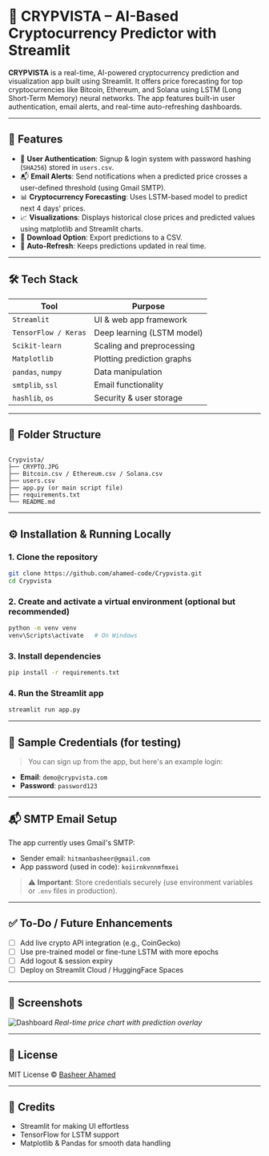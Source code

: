 # 🚀 CRYPVISTA – AI-Based Cryptocurrency Predictor with Streamlit

**CRYPVISTA** is a real-time, AI-powered cryptocurrency prediction and visualization app built using Streamlit. It offers price forecasting for top cryptocurrencies like Bitcoin, Ethereum, and Solana using LSTM (Long Short-Term Memory) neural networks. The app features built-in user authentication, email alerts, and real-time auto-refreshing dashboards.

---

## 🧠 Features

- 🔐 **User Authentication**: Signup & login system with password hashing (`SHA256`) stored in `users.csv`.
- 📬 **Email Alerts**: Send notifications when a predicted price crosses a user-defined threshold (using Gmail SMTP).
- 📊 **Cryptocurrency Forecasting**: Uses LSTM-based model to predict next 4 days' prices.
- 📈 **Visualizations**: Displays historical close prices and predicted values using matplotlib and Streamlit charts.
- 💾 **Download Option**: Export predictions to a CSV.
- 🔁 **Auto-Refresh**: Keeps predictions updated in real time.

---

## 🛠 Tech Stack

| Tool | Purpose |
|------|---------|
| `Streamlit` | UI & web app framework |
| `TensorFlow / Keras` | Deep learning (LSTM model) |
| `Scikit-learn` | Scaling and preprocessing |
| `Matplotlib` | Plotting prediction graphs |
| `pandas`, `numpy` | Data manipulation |
| `smtplib`, `ssl` | Email functionality |
| `hashlib`, `os` | Security & user storage |

---

## 📂 Folder Structure

```

Crypvista/
├── CRYPTO.JPG
├── Bitcoin.csv / Ethereum.csv / Solana.csv
├── users.csv
├── app.py (or main script file)
├── requirements.txt
└── README.md

````

---

## ⚙️ Installation & Running Locally

### 1. Clone the repository

```bash
git clone https://github.com/ahamed-code/Crypvista.git
cd Crypvista
````

### 2. Create and activate a virtual environment (optional but recommended)

```bash
python -m venv venv
venv\Scripts\activate   # On Windows
```

### 3. Install dependencies

```bash
pip install -r requirements.txt
```

### 4. Run the Streamlit app

```bash
streamlit run app.py
```

---

## 🧪 Sample Credentials (for testing)

> You can sign up from the app, but here's an example login:

* **Email**: `demo@crypvista.com`
* **Password**: `password123`

---

## 📬 SMTP Email Setup

The app currently uses Gmail's SMTP:

* Sender email: `hitmanbasheer@gmail.com`
* App password (used in code): `koiirnkvnnmfmxei`

> ⚠️ **Important**: Store credentials securely (use environment variables or `.env` files in production).

---

## ✅ To-Do / Future Enhancements

* [ ] Add live crypto API integration (e.g., CoinGecko)
* [ ] Use pre-trained model or fine-tune LSTM with more epochs
* [ ] Add logout & session expiry
* [ ] Deploy on Streamlit Cloud / HuggingFace Spaces

---

## 📸 Screenshots

![Dashboard](assets/dashboard.png)
*Real-time price chart with prediction overlay*

---

## 📄 License

MIT License © [Basheer Ahamed](https://github.com/ahamed-code)

---

## 🙌 Credits

* Streamlit for making UI effortless
* TensorFlow for LSTM support
* Matplotlib & Pandas for smooth data handling

```
